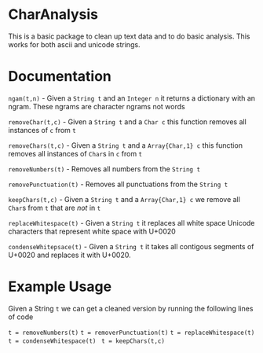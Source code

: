 # CharAnalysis

This is a basic package to clean up text data and to do basic analysis. This works for both ascii and unicode strings.

# Documentation

`ngam(t,n)` - Given a `String t` and an `Integer n` it returns a dictionary with an ngram. These ngrams are character ngrams not words

`removeChar(t,c)` - Given a `String t` and a `Char c` this function removes all instances of `c` from `t`

`removeChars(t,c)` - Given a `String t` and a `Array{Char,1} c` this function removes all instances of `Char`s in `c` from `t`

`removeNumbers(t)` - Removes all numbers from the `String t`

`removePunctuation(t)` - Removes all punctuations from the `String t`

`keepChars(t,c)` - Given a `String t` and a `Array{Char,1} c` we remove all `Char`s from `t` that are *not* in `t`

`replaceWhitespace(t)` - Given a `String t` it replaces all white space Unicode characters that represent white space with U+0020

`condenseWhitepsace(t)` - Given a `String t` it takes all contigous segments of U+0020 and replaces it with U+0020. 

# Example Usage

Given a String `t` we can get a cleaned version by running the following lines of code

`t = removeNumbers(t)`
`t = removerPunctuation(t)`
`t = replaceWhitespace(t)`
`t = condenseWhitespace(t) `
`t = keepChars(t,c)`
